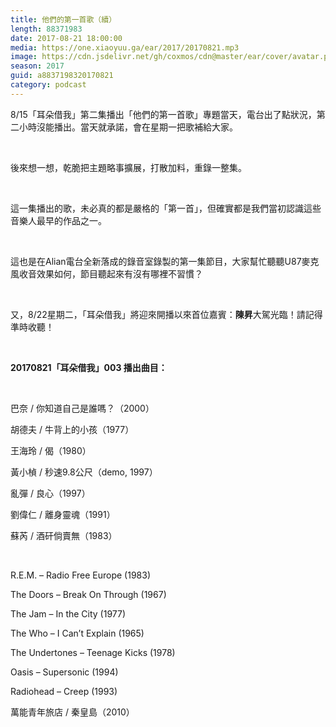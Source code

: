 ```yaml
---
title: 他們的第一首歌（續）
length: 88371983
date: 2017-08-21 18:00:00
media: https://one.xiaoyuu.ga/ear/2017/20170821.mp3
image: https://cdn.jsdelivr.net/gh/coxmos/cdn@master/ear/cover/avatar.png
season: 2017
guid: a8837198320170821
category: podcast
---
```


<p>8/15「耳朵借我」第二集播出「他們的第一首歌」專題當天，電台出了點狀況，第二小時沒能播出。當天就承諾，會在星期一把歌補給大家。</p>
<br/>
<p>後來想一想，乾脆把主題略事擴展，打散加料，重錄一整集。</p>
<br/>
<p>這一集播出的歌，未必真的都是嚴格的「第一首」，但確實都是我們當初認識這些音樂人最早的作品之一。</p>
<br/>
<p>這也是在Alian電台全新落成的錄音室錄製的第一集節目，大家幫忙聽聽U87麥克風收音效果如何，節目聽起來有沒有哪裡不習慣？</p>
<br/>
<p>又，8/22星期二，「耳朵借我」將迎來開播以來首位嘉賓：<strong>陳昇</strong>大駕光臨！請記得準時收聽！</p>
<br/>
<p>
<p><strong>20170821「耳朵借我」003 播出曲目：</strong></p>
<br/>
<p>巴奈 / 你知道自己是誰嗎？（2000）</p>
<p>胡德夫 / 牛背上的小孩（1977）</p>
<p>王海玲 / 偈（1980）</p>
<p>黃小楨 / 秒速9.8公尺（demo, 1997）</p>
<p>亂彈 / 良心（1997）</p>
<p>劉偉仁 / 離身靈魂（1991）</p>
<p>蘇芮 / 酒矸倘賣無（1983）</p>
<br/>
<p>R.E.M. – Radio Free Europe (1983)</p>
<p>The Doors – Break On Through (1967)</p>
<p>The Jam – In the City (1977)</p>
<p>The Who – I Can’t Explain (1965)</p>
<p>The Undertones – Teenage Kicks (1978)</p>
<p>Oasis – Supersonic (1994)</p>
<p>Radiohead – Creep (1993)</p>
<p>萬能青年旅店 / 秦皇島（2010）</p>
</p>
<p>

</p> <br/>
